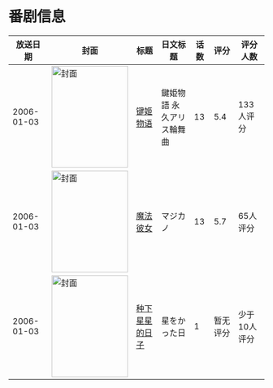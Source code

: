 # 番剧信息

|放送日期|封面|标题|日文标题|话数|评分|评分人数|
|---|---|---|---|---|---|---|
|2006-01-03|<img src="https://lain.bgm.tv/pic/cover/c/2d/44/7995_6L2Xm.jpg" alt="封面" style="width:150px;height:200px;object-fit:cover;">|[键姬物语](https://bangumi.tv/subject/7995)|鍵姫物語 永久アリス輪舞曲|13|5.4|133人评分|
|2006-01-03|<img src="https://lain.bgm.tv/pic/cover/c/75/e9/25608_hF65e.jpg" alt="封面" style="width:150px;height:200px;object-fit:cover;">|[魔法彼女](https://bangumi.tv/subject/25608)|マジカノ|13|5.7|65人评分|
|2006-01-03|<img src="https://lain.bgm.tv/pic/cover/c/1c/cb/38227_iZk5C.jpg" alt="封面" style="width:150px;height:200px;object-fit:cover;">|[种下星星的日子](https://bangumi.tv/subject/38227)|星をかった日|1|暂无评分|少于10人评分|
